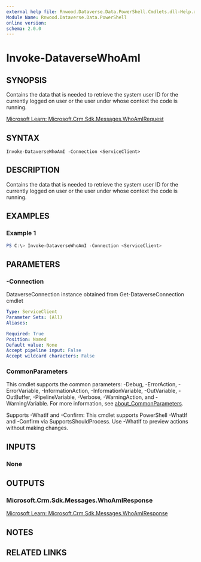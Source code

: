 ```yaml
---
external help file: Rnwood.Dataverse.Data.PowerShell.Cmdlets.dll-Help.xml
Module Name: Rnwood.Dataverse.Data.PowerShell
online version:
schema: 2.0.0
---
```


# Invoke-DataverseWhoAmI

## SYNOPSIS
Contains the data that is needed to retrieve the system user ID for the currently logged on user or the user under whose context the code is running.

[Microsoft Learn: Microsoft.Crm.Sdk.Messages.WhoAmIRequest](https://learn.microsoft.com/dotnet/api/Microsoft.Crm.Sdk.Messages.WhoAmIRequest)

## SYNTAX

```
Invoke-DataverseWhoAmI -Connection <ServiceClient>
```

## DESCRIPTION
Contains the data that is needed to retrieve the system user ID for the currently logged on user or the user under whose context the code is running.

## EXAMPLES

### Example 1
```powershell
PS C:\> Invoke-DataverseWhoAmI -Connection <ServiceClient>
```

## PARAMETERS

### -Connection
DataverseConnection instance obtained from Get-DataverseConnection cmdlet

```yaml
Type: ServiceClient
Parameter Sets: (All)
Aliases:

Required: True
Position: Named
Default value: None
Accept pipeline input: False
Accept wildcard characters: False
```

### CommonParameters
This cmdlet supports the common parameters: -Debug, -ErrorAction, -ErrorVariable, -InformationAction, -InformationVariable, -OutVariable, -OutBuffer, -PipelineVariable, -Verbose, -WarningAction, and -WarningVariable. For more information, see [about_CommonParameters](http://go.microsoft.com/fwlink/?LinkID=113216).

Supports -WhatIf and -Confirm: This cmdlet supports PowerShell -WhatIf and -Confirm via SupportsShouldProcess. Use -WhatIf to preview actions without making changes.

## INPUTS

### None
## OUTPUTS

### Microsoft.Crm.Sdk.Messages.WhoAmIResponse
[Microsoft Learn: Microsoft.Crm.Sdk.Messages.WhoAmIResponse](https://learn.microsoft.com/dotnet/api/Microsoft.Crm.Sdk.Messages.WhoAmIResponse)
## NOTES

## RELATED LINKS
